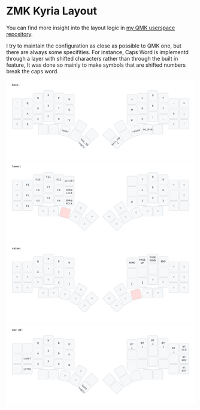 # ZMK Kyria Layout

You can find more insight into the layout logic in [my QMK userspace repository](https://github.com/jelmansouri/qmk_userspace/tree/jelmansouri).

I try to maintain the configuration as close as possible to QMK one, but there are always some specifities. For instance, Caps Word is implementd through a layer with shifted characters rather than through the built in feature, It was done so mainly to make symbols that are shifted numbers break the caps word.

![Base](assets/layout_drawings/generated/keymap_base.svg)
![Lower](assets/layout_drawings/generated/keymap_lower.svg)
![Raise](assets/layout_drawings/generated/keymap_raise.svg)
![Nav3D](assets/layout_drawings/generated/keymap_nav_3d.svg)

